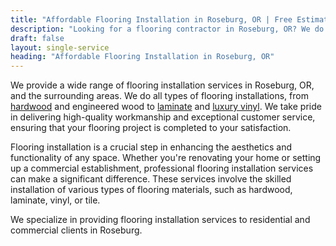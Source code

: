 ```yaml
---
title: "Affordable Flooring Installation in Roseburg, OR | Free Estimates"
description: "Looking for a flooring contractor in Roseburg, OR? We do installation for hardwood, engineered, laminate, luxury vinyl in Roseburg, OR area."
draft: false
layout: single-service
heading: "Affordable Flooring Installation in Roseburg, OR"
---
```


We provide a wide range of flooring installation services in Roseburg, OR, and the surrounding areas. We do all types of flooring installations, from <a class="fancy__link" href="/hardwood-flooring/">hardwood</a> and engineered wood to <a class="fancy__link" href="/laminate-flooring/">laminate</a> and <a class="fancy__link" href="/vinyl-flooring/">luxury vinyl</a>. We take pride in delivering high-quality workmanship and exceptional customer service, ensuring that your flooring project is completed to your satisfaction.

Flooring installation is a crucial step in enhancing the aesthetics and functionality of any space. Whether you're renovating your home or setting up a commercial establishment, professional flooring installation services can make a significant difference. These services involve the skilled installation of various types of flooring materials, such as hardwood, laminate, vinyl, or tile.

We specialize in providing flooring installation services to residential and commercial clients in Roseburg.